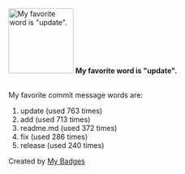 <img src="https://my-badges.github.io/my-badges/favorite-word.png" alt="My favorite word is &quot;update&quot;." title="My favorite word is &quot;update&quot;." width="128">
<strong>My favorite word is &quot;update&quot;.</strong>
<br><br>

My favorite commit message words are:

1. update (used 763 times)
2. add (used 713 times)
3. readme.md (used 372 times)
4. fix (used 286 times)
5. release (used 240 times)


Created by <a href="https://github.com/my-badges/my-badges">My Badges</a>
